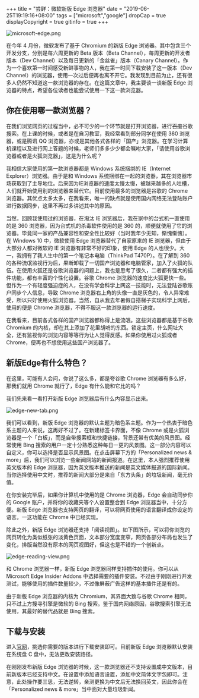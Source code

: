 +++
title = "尝鲜：微软新版 Edge 浏览器"
date = "2019-06-25T19:19:16+08:00"
tags = ["microsoft","google"]
dropCap = true
displayCopyright = true
gitinfo = true
+++

![microsoft-edge.png](/images/microsoft-edge.png "Microsoft Edge")

在今年 4 月份，微软发布了基于 Chromium 的新版 Edge 浏览器。其中包含三个开发分支，分别是每六周更新的 Beta 版本（Beta Channel），每周更新的开发者版本（Dev Channel）以及每日更新的「金丝雀」版本（Canary Channel）。作为一个喜欢第一时间感受新鲜事物的人，我在第一时间下载安装了这一版本（Dev Channel）的浏览器，使用一次过后便再也离不开它。我发现到目前为止，还有很多人仍然不知道这一款浏览器的存在。在这篇文章中，我主要谈一谈新版 Edge 浏览器的特点，希望各位读者也能尝试使用一下这一款浏览器。

## 你在使用哪一款浏览器？

在我们浏览网页的过程当中，必不可少的一个环节就是打开浏览器，进行~~百度~~谷歌搜索。在上课的时候，或者是在自习教室，我经常看到部分同学在使用 360 浏览器，或是腾讯 QQ 浏览器，亦或是其他各式各样的「国产」浏览器。在学习计算机课程以及进行网上答题的时候，老师们多多少少都会嘱咐大家，「请使用谷歌浏览器或者是火狐浏览器」，这是为什么呢？

我相信大家使用的第一款浏览器都是 Windows 系统捆绑的 IE（Internet Explorer）浏览器。由于是和 Windows 系统捆绑在一起的浏览器，其在浏览器市场获取到了主导地位。后来因为IE浏览器的速度太慢太慢，被越来越多的人吐槽，人们就开始使用别的浏览器来替代它。目前使用最多的浏览器是谷歌的 Chrome 浏览器。其优点太多太多，在我看来，唯一的缺点就是使用国内网络无法登陆账户进行数据同步，这里不再过多讲述其中的原因。

当然，回顾我使用过的浏览器，在淘汰 IE 浏览器后，我在家中的台式机一直使用的是 360 浏览器，因为台式机的杀毒软件使用的是 360 的，顺便就使用了它的浏览器。毕竟同一家的产品兼容性和安全性比较好（当时我年少无知，惭愧惭愧）。在 Windows 10 中，微软使用 Edge 浏览器替代了自家原来的 IE 浏览器，但由于大部分人都对微软的 IE 浏览器有非常不好的印象，使用 Edge 的人也很少。大一，我拥有了我人生中的第一个笔记本电脑（ThinkPad T470P）。在了解到 360 的各种流氓监视行为后，果断卸载了一切国产浏览器和电脑管家，加入了火狐的队伍。在使用火狐还是谷歌浏览器的问题上，我也是思考了很久，二者都有强大的插件功能，都有丰富的个性化设置。谷歌 Chrome 浏览器的速度比火狐更快一些。但作为一个有轻度强迫症的人，在没有学会科学上网这一技能时，无法登陆谷歌账户同步个人信息，导致 Chrome 浏览器右上角的头像一直是灰色的，令人异常难受，所以只好使用火狐浏览器。当然，自从我去年暑假自搭梯子实现科学上网后，使用的便是 Chrome 浏览器，不得不服这一款浏览器的运行速度。

在我看来，目前各式各样的国产浏览器都称得上是流氓。这些浏览器都是基于谷歌 Chromium 的内核，却在其上添加了花里胡哨的东西。锁定主页，什么网址大全，还有监视你的浏览内容等等行为让人觉得反感。如果你使用过火狐或者 Chrome，便再也不想使用这些国产浏览器了。

## 新版Edge有什么特色？

在这里，可能有人会问，你说了这么多，都是夸谷歌 Chrome 浏览器有多么好，那我们就用 Chrome 就行了，Edge 有什么能和它比的吗？

我们先来看一看打开新版 Edge 浏览器后有什么内容显示出来。

![edge-new-tab.png](/images/edge-new-tab.png "New Tab")

我们可以看到，新版 Edge 浏览器的默认主题为暗色系主题。作为一个热衷于暗色系主题的人来说，这再好不过了。在新建标签卡界面，不像 Chrome 或是火狐浏览器是一个「白板」，而是自带搜索框和快捷链接，背景还带有优美的风景图。经常使用 Bing 搜索的用户一定十分熟悉这种每日一更的风景图。这一部分内容可以自定义，你可以选择是否显示风景图。在点击屏幕下方的「Personalized news & more」后，我们可以浏览一些新闻网站的新闻报道。在这里，本人强烈推荐使用英文版本的 Edge 浏览器，因为英文版本推送的新闻是英文媒体报道的国际新闻。当你选择使用中文时，推荐的新闻大部分是来自「东方头条」的垃圾新闻，毫无价值。

在你安装完毕后，如果你计算机中使用的是 Chrome 浏览器，Edge 会自动同步你的 Google 账户，并将你的收藏夹等个人设置整合到 Edge 浏览器当中，十分方便。新版 Edge 浏览器也支持网页的翻译，可以将网页使用的语言翻译成你设定的语言。一这功能在 Chrome 中已经实现。

除此之外，新版 Edge 浏览器还支持「阅读视图」。如下图所示，可以将你浏览的网页转化为类似纸张的淡黄色页面，文本部分宽度变窄，网页各部分布局也发生了变化，排版当然没有原本的网页视图好，但这也是不错的一个创新点。

![edge-reading-view.png](/images/edge-reading-view.png "Reading View")

和 Chrome 浏览器一样，新版 Edge 浏览器同样支持插件的使用。你可以从 Microsoft Edge Insider Addons 中选择需要的插件安装。不过由于刚刚进行开发测试，能够使用的插件数量较少，不过像屏蔽广告这样的基本插件还是有的。

由于新版 Edge 浏览器的内核为 Chromium，其界面大致与谷歌 Chrome 相同，只不过上方搜寻引擎是微软的 Bing 搜索。鉴于国内网络原因，谷歌搜索引擎无法使用，其最好的替代品就是 Bing 搜索。

## 下载与安装

进入[官网](https://www.microsoftedgeinsider.com/en-us/download/)，挑选你需要的版本进行下载安装即可。目前新版 Edge 浏览器默认安装在系统盘 C 盘中，无法更改安装路径。

在刚刚发布新版 Edge 浏览器的时候，这一款浏览器还不支持设置成中文版本，目前新版本已经支持中文。在设置中添加语言设置，添加中文简体文字包即可。注意，此处操作要三思，无法逆转，亲测更换为中文后无法换回英文，因此你会在「Personalized news & more」当中面对大量垃圾新闻。











